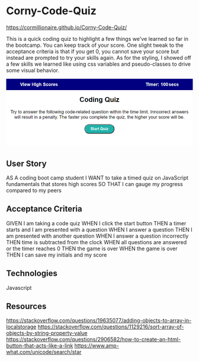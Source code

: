 # Corny-Code-Quiz
https://cormillionaire.github.io/Corny-Code-Quiz/

This is a quick coding quiz to highlight a few things we've learned so far in the bootcamp. You can keep track of your score. 
One slight tweak to the acceptance criteria is that if you get 0, you cannot save your score but instead are prompted to try your skills again. 
As for the styling, I showed off a few skills we learned like using css variables and pseudo-classes to drive some visual behavior.

![alt text](./images/coding%20quiz.PNG)


## User Story
AS A coding boot camp student
I WANT to take a timed quiz on JavaScript fundamentals that stores high scores
SO THAT I can gauge my progress compared to my peers


## Acceptance Criteria
GIVEN I am taking a code quiz
WHEN I click the start button
THEN a timer starts and I am presented with a question
WHEN I answer a question
THEN I am presented with another question
WHEN I answer a question incorrectly
THEN time is subtracted from the clock
WHEN all questions are answered or the timer reaches 0
THEN the game is over
WHEN the game is over
THEN I can save my initials and my score

## Technologies
Javascript

## Resources
https://stackoverflow.com/questions/19635077/adding-objects-to-array-in-localstorage
https://stackoverflow.com/questions/1129216/sort-array-of-objects-by-string-property-value
https://stackoverflow.com/questions/2906582/how-to-create-an-html-button-that-acts-like-a-link
https://www.amp-what.com/unicode/search/star
